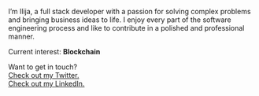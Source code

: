 I’m Ilija, a full stack developer with a passion for solving complex problems and bringing business ideas to life. I enjoy every part of the software engineering process and like to contribute in a polished and professional manner.

Current interest: **Blockchain**


Want to get in touch?
<br>
[Check out my Twitter.](https://twitter.com/RistovskiIlija)
<br>
[Check out my LinkedIn.](https://www.linkedin.com/in/ilija-ristovski/)

